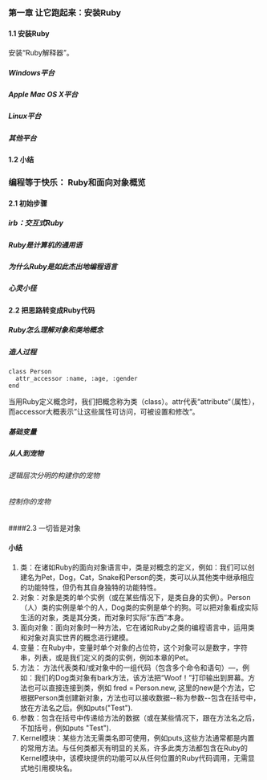 ### 第一章 让它跑起来：安装Ruby
#### 1.1 安装Ruby
安装“Ruby解释器”。
##### Windows平台
##### Apple Mac OS X平台
##### Linux平台
##### 其他平台
#### 1.2 小结

### 编程等于快乐： Ruby和面向对象概览
#### 2.1 初始步骤
##### irb：交互式Ruby
##### Ruby是计算机的通用语
##### 为什么Ruby是如此杰出地编程语言
##### 心灵小径

#### 2.2 把思路转变成Ruby代码
##### Ruby怎么理解对象和类地概念
##### 造人过程
    
    class Person
      attr_accessor :name, :age, :gender
    end

当用Ruby定义概念时，我们把概念称为类（class）。attr代表“attribute“（属性），而accessor大概表示”让这些属性可访问，可被设置和修改“。
##### 基础变量
##### 从人到宠物
###### 逻辑层次分明的构建你的宠物
###### 控制你的宠物
####2.3 一切皆是对象


#### 小结

1. 类：在诸如Ruby的面向对象语言中，类是对概念的定义，例如：我们可以创建名为Pet，Dog，Cat，Snake和Person的类，类可以从其他类中继承相应的功能特性，但仍有其自身独特的功能特性。
2. 对象：对象是类的单个实例（或在某些情况下，是类自身的实例）。Person（人）类的实例是单个的人，Dog类的实例是单个的狗。可以把对象看成实际生活的对象，类是其分类，而对象时实际“东西”本身。
3. 面向对象：面向对象时一种方法，它在诸如Ruby之类的编程语言中，运用类和对象对真实世界的概念进行建模。
4. 变量：在Ruby中，变量时单个对象的占位符，这个对象可以是数字，字符串，列表，或是我们定义的类的实例，例如本章的Pet。
5. 方法： 方法代表类和/或对象中的一组代码（包含多个命令和语句）—，例如：我们的Dog类对象有bark方法，该方法把“Woof！”打印输出到屏幕。方法也可以直接连接到类，例如 fred = Person.new, 这里的new是个方法，它根据Person类创建新对象，方法也可以接收数据--称为参数--包含在括号中，放在方法名之后。例如puts("Test").
6. 参数：包含在括号中传递给方法的数据（或在某些情况下，跟在方法名之后，不加括号，例如puts "Test").
7. Kernel模块：某些方法无需类名即可使用，例如puts,这些方法通常都是内置的常用方法。与任何类都灭有明显的关系，许多此类方法都包含在Ruby的Kernel模块中，该模块提供的功能可以从任何位置的Ruby代码调用，无需显式地引用模块名。